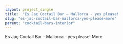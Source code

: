 ```yaml
---
layout: project_single
title:  "Es Jaç Coctail Bar – Mallorca - yes please!                                                                                           More"
slug: "es-jac-coctail-bar-mallorca-yes-please-more"
parent: "cocktail-bars-interior"
---
```

Es Jaç Coctail Bar – Mallorca - yes please!                                                                                           More